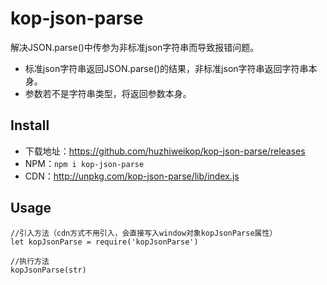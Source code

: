 # kop-json-parse

 解决JSON.parse()中传参为非标准json字符串而导致报错问题。
-  标准json字符串返回JSON.parse()的结果，非标准json字符串返回字符串本身。
-  参数若不是字符串类型，将返回参数本身。

## Install

- 下载地址：https://github.com/huzhiweikop/kop-json-parse/releases
- NPM：`npm i kop-json-parse`
- CDN：http://unpkg.com/kop-json-parse/lib/index.js

## Usage

```
//引入方法（cdn方式不用引入，会直接写入window对象kopJsonParse属性）
let kopJsonParse = require('kopJsonParse')

//执行方法
kopJsonParse(str)
```
